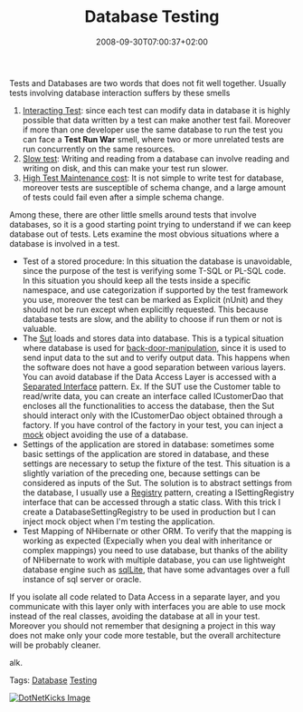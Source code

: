 ﻿---
title: "Database Testing"
description: ""
date: 2008-09-30T07:00:37+02:00
draft: false
tags: [Testing]
categories: [Testing]
---
Tests and Databases are two words that does not fit well together. Usually tests involving database interaction suffers by these smells

1. [Interacting Test](http://xunitpatterns.com/Erratic%20Test.html): since each test can modify data in database it is highly possible that data written by a test can make another test fail. Moreover if more than one developer use the same database to run the test you can face a  **Test Run War** smell, where two or more unrelated tests are run concurrently on the same resources.
2. [Slow test](http://xunitpatterns.com/Slow%20Tests.html): Writing and reading from a database can involve reading and writing on disk, and this can make your test run slower.
3. [High Test Maintenance cost](http://xunitpatterns.com/High%20Test%20Maintenance%20Cost.html): It is not simple to write test for database, moreover tests are susceptible of schema change, and a large amount of tests could fail even after a simple schema change.

Among these, there are other little smells around tests that involve databases, so it is a good starting point trying to understand if we can keep database out of tests. Lets examine the most obvious situations where a database is involved in a test.

- Test of a stored procedure: In this situation the database is unavoidable, since the purpose of the test is verifying some T-SQL or PL-SQL code. In this situation you should keep all the tests inside a specific namespace, and use categorization if supported by the test framework you use, moreover the test can be marked as Explicit (nUnit) and they should not be run except when explicitly requested. This because database tests are slow, and the ability to choose if run them or not is valuable.
- The [Sut](http://xunitpatterns.com/SUT.html) loads and stores data into database. This is a typical situation where database is used for [back-door-manipulation](http://xunitpatterns.com/Back%20Door%20Manipulation.html), since it is used to send input data to the sut and to verify output data. This happens when the software does not have a good separation between various layers. You can avoid database if the Data Access Layer is accessed with a [Separated Interface](http://martinfowler.com/eaaCatalog/separatedInterface.html) pattern. Ex. If the SUT use the Customer table to read/write data, you can create an interface called ICustomerDao that encloses all the functionalities to access the database, then the Sut should interact only with the ICustomerDao object obtained through a factory. If you have control of the factory in your test, you can inject a [mock](http://xunitpatterns.com/Mock%20Object.html) object avoiding the use of a database.
- Settings of the application are stored in database: sometimes some basic settings of the application are stored in database, and these settings are necessary to setup the fixture of the test. This situation is a slightly variation of the preceding one, because settings can be considered as inputs of the Sut. The solution is to abstract settings from the database, I usually use a [Registry](http://martinfowler.com/eaaCatalog/registry.html) pattern, creating a ISettingRegistry interface that can be accessed through a static class. With this trick I create a DatabaseSettingRegistry to be used in production but I can inject mock object when I'm testing the application.
- Test Mapping of NHibernate or other ORM. To verify that the mapping is working as expected (Expecially when you deal with inheritance or complex mappings) you need to use database, but thanks of the ability of NHibernate to work with multiple database, you can use lightweight database engine such as [sqlLite](http://sourceforge.net/projects/sqlite-dotnet2), that have some advantages over a full instance of sql server or oracle.

If you isolate all code related to Data Access in a separate layer, and you communicate with this layer only with interfaces you are able to use mock instead of the real classes, avoiding the database at all in your test. Moreover you should not remember that designing a project in this way does not make only your code more testable, but the overall architecture will be probably cleaner.

alk.

Tags: [Database](http://technorati.com/tag/Database) [Testing](http://technorati.com/tag/Testing)

[![DotNetKicks Image](http://www.dotnetkicks.com/Services/Images/KickItImageGenerator.ashx?url=http://www.codewrecks.com/blog/index.php/2008/09/30/database-testing/&amp;bgcolor=0080C0&amp;fgcolor=FFFFFF&amp;border=000000&amp;cbgcolor=D4E1ED&amp;cfgcolor=000000)](http://www.dotnetkicks.com/kick/?url=http://www.codewrecks.com/blog/index.php/2008/09/30/database-testing/)
